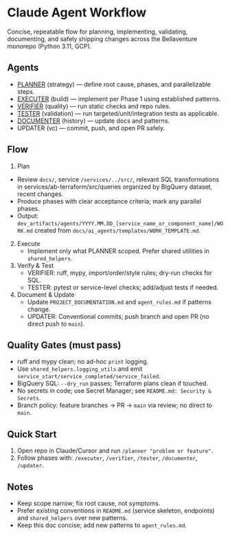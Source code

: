 # Claude Agent Workflow 

Concise, repeatable flow for planning, implementing, validating, documenting, and safely shipping changes across the Bellaventure monorepo (Python 3.11, GCP).

## Agents
- [PLANNER](1_planner.md) (strategy) — define root cause, phases, and parallelizable steps.
- [EXECUTER](2_executer.md) (build) — implement per Phase 1 using established patterns.
- [VERIFIER](3_verifier.md) (quality) — run static checks and repo rules.
- [TESTER](4_tester.md) (validation) — run targeted/unit/integration tests as applicable.
- [DOCUMENTER](5_documenter.md) (history) — update docs and patterns.
- UPDATER (vc) — commit, push, and open PR safely.

## Flow
1) Plan
 - Review `docs/`, service `/services/../src/`, relevant SQL transformations in services/ab-terraform/src/queries organized by BigQuery dataset, recent changes.
  - Produce phases with clear acceptance criteria; mark any parallel phases.
  - Output: `dev_artifacts/agents/YYYY.MM.DD_[service_name_or_component_name]/WORK.md` created from `docs/ai_agents/templates/WORK_TEMPLATE.md`.
2) Execute
   - Implement only what PLANNER scoped. Prefer shared utilities in `shared_helpers`.
3) Verify & Test
   - VERIFIER: ruff, mypy, import/order/style rules; dry-run checks for SQL.
   - TESTER: pytest or service-level checks; add/adjust tests if needed.
4) Document & Update
   - Update `PROJECT_DOCUMENTATION.md` and `agent_rules.md` if patterns change.
   - UPDATER: Conventional commits; push branch and open PR (no direct push to `main`).

## Quality Gates (must pass)
- ruff and mypy clean; no ad-hoc `print` logging.
- Use `shared_helpers.logging_utils` and emit `service_start/service_completed/service_failed`.
- BigQuery SQL: `--dry_run` passes; Terraform plans clean if touched.
- No secrets in code; use Secret Manager; see `README.md: Security & Secrets`.
- Branch policy: feature branches → PR → `main` via review; no direct to `main`.

## Quick Start
1) Open repo in Claude/Cursor and run `/planner "problem or feature"`.
2) Follow phases with: `/executer`, `/verifier`, `/tester`, `/documenter`, `/updater`.

## Notes
- Keep scope narrow; fix root cause, not symptoms.
- Prefer existing conventions in `README.md` (service skeleton, endpoints) and `shared_helpers` over new patterns.
- Keep this doc concise; add new patterns to `agent_rules.md`.
